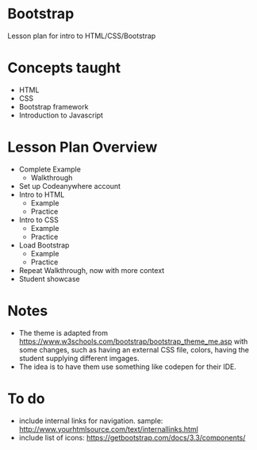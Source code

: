 # Bootstrap
Lesson plan for intro to HTML/CSS/Bootstrap
# Concepts taught
* HTML
* CSS
* Bootstrap framework
* Introduction to Javascript
# Lesson Plan Overview
* Complete Example
  * Walkthrough
* Set up Codeanywhere account
* Intro to HTML
  * Example
  * Practice
* Intro to CSS
  * Example
  * Practice
* Load Bootstrap
  * Example
  * Practice
* Repeat Walkthrough, now with more context
* Student showcase

# Notes
* The theme is adapted from https://www.w3schools.com/bootstrap/bootstrap_theme_me.asp with some changes, such as having an external CSS file, colors, having the student supplying different imgages.
* The idea is to have them use something like codepen for their IDE.

# To do
* include internal links for navigation. sample: http://www.yourhtmlsource.com/text/internallinks.html
* include list of icons: https://getbootstrap.com/docs/3.3/components/
